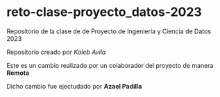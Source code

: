 # reto-clase-proyecto_datos-2023
Repositorio de la clase de de Proyecto de Ingeniería y Ciencia de Datos 2023

Repositorio creado por *Kaleb Avila*

Este es un cambio realizado por un colaborador del proyecto de manera **Remota**

Dicho cambio fue ejectudado por **Azael Padilla**
